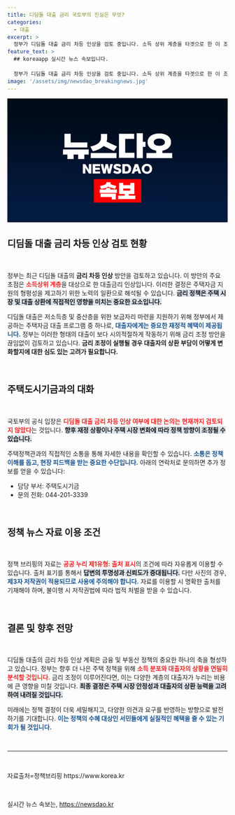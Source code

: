 ```yaml
---
title: 디딤돌 대출 금리 국토부의 진실은 무엇?
categories:
  - 대출
excerpt: >
  정부가 디딤돌 대출 금리 차등 인상을 검토 중입니다. 소득 상위 계층을 타겟으로 한 이 조치가 주택 시장에 미치는 영향은? 클릭하여 자세히 알아보세요!
feature_text: >
  ## koreaapp 실시간 뉴스 속보입니다.

  정부가 디딤돌 대출 금리 차등 인상을 검토 중입니다. 소득 상위 계층을 타겟으로 한 이 조치가 주택 시장에 미치는 영향은? 클릭하여 자세히 알아보세요!
image: '/assets/img/newsdao_breakingnews.jpg'
---
```


<p><img src="/assets/img/newsdao_breakingnews.jpg" alt="koreaapp 속보" /></p>

<h2 data-ke-size="size26">디딤돌 대출 금리 차등 인상 검토 현황</h2>

<p data-ke-size="size16">&nbsp;</p>

<p>정부는 최근 디딤돌 대출의 <b>금리 차등 인상</b> 방안을 검토하고 있습니다. 이 방안의 주요 초점은 <b><span style="color: #ee2323;">소득상위 계층</span></b>을 대상으로 한 대출금리 인상입니다. 이러한 결정은 주택자금 지원의 형평성을 제고하기 위한 노력의 일환으로 해석될 수 있습니다. <b><span style="background-color: #21538527;">금리 정책은 주택 시장 및 대출 상환에 직접적인 영향을 미치는 중요한 요소입니다.</span></b> </p>

<p>디딤돌 대출은 저소득층 및 중산층을 위한 보금자리 마련을 지원하기 위해 정부에서 제공하는 주택자금 대출 프로그램 중 하나로, <b><span style="color: #1a5490;">대출자에게는 중요한 재정적 혜택이 제공됩니다.</span></b> 정부는 이러한 형태의 대출이 보다 시의적절하게 작동하기 위해 금리 조정 방안을 끊임없이 검토하고 있습니다. <b>금리 조정이 실행될 경우 대출자의 상환 부담이 어떻게 변화할지에 대한 심도 있는 고려가 필요합니다.</b> </p>

<p data-ke-size="size16">&nbsp;</p>

<h2 data-ke-size="size26">주택도시기금과의 대화</h2>

<p data-ke-size="size16">&nbsp;</p>

<p>국토부의 공식 입장은 <b><span style="color: #ee2323;">디딤돌 대출 금리 차등 인상 여부에 대한 논의는 현재까지 검토되지 않았다</span></b>는 것입니다. <b><span style="background-color: #21538527;">향후 재정 상황이나 주택 시장 변화에 따라 정책 방향이 조정될 수 있습니다.</span></b> </p>

<p>주택정책관과의 직접적인 소통을 통해 자세한 내용을 확인할 수 있습니다. <b><span style="color: #1a5490;">소통은 정책 이해를 돕고, 현장 피드백을 받는 중요한 수단입니다.</span></b> 아래의 연락처로 문의하면 추가 정보를 얻을 수 있습니다:</p>

<ul>
    <li>담당 부서: 주택도시기금</li>
    <li>문의 전화: 044-201-3339</li>
</ul>

<p data-ke-size="size16">&nbsp;</p>

<h2 data-ke-size="size26">정책 뉴스 자료 이용 조건</h2>

<p data-ke-size="size16">&nbsp;</p>

<p>정책 브리핑의 자료는 <b><span style="color: #ee2323;">공공 누리 제1유형: 출처 표시</span></b>의 조건에 따라 자유롭게 이용할 수 있습니다. 출처 표기를 통해서 <b><span style="background-color: #21538527;">답변의 투명성과 신뢰도가 증대됩니다.</span></b> 다만 사진의 경우, <b><span style="color: #1a5490;">제3자 저작권이 적용되므로 사용에 주의해야 합니다.</span></b> 자료를 이용할 시 명확한 출처를 기재해야 하며, 불이행 시 저작권법에 따라 법적 처벌을 받을 수 있습니다. </p>

<p data-ke-size="size16">&nbsp;</p>

<h2 data-ke-size="size26">결론 및 향후 전망</h2>

<p data-ke-size="size16">&nbsp;</p>

<p>디딤돌 대출의 금리 차등 인상 계획은 금융 및 부동산 정책의 중요한 하나의 축을 형성하고 있습니다. 정부는 향후 더 나은 주택 정책을 위해 <b><span style="color: #ee2323;">소득 분포와 대출자의 상황을 면밀히 분석할 것입니다.</span></b> 금리 조정이 이루어진다면, 이는 다양한 계층의 대출자가 누리는 비용에 큰 영향을 미칠 것입니다. <b><span style="background-color: #21538527;">최종 결정은 주택 시장 안정성과 대출자의 상환 능력을 고려하여 내려질 것입니다.</span></b></p>

<p>미래에는 정책 결정이 더욱 세밀해지고, 다양한 의견과 요구를 반영하는 방향으로 발전하기를 기대합니다. <b><span style="color: #1a5490;">이는 정책의 수혜 대상인 서민들에게 실질적인 혜택을 줄 수 있는 기회가 될 것입니다.</span></b></p>

<p data-ke-size="size16">&nbsp;</p>

<hr>

<p data-ke-size="size16">&nbsp;</p>

<p data-ke-size="size16">자료출처=정책브리핑 https://www.korea.kr</p>

<p data-ke-size="size16">&nbsp;</p>
실시간 뉴스 속보는, <a href="https://newsdao.kr" rel="dofollow">https://newsdao.kr</a>


